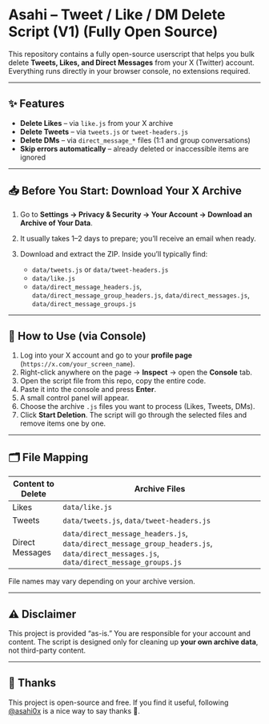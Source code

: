 # Asahi – Tweet / Like / DM Delete Script (V1) (Fully Open Source)

This repository contains a fully open-source userscript that helps you bulk delete **Tweets, Likes, and Direct Messages** from your X (Twitter) account. Everything runs directly in your browser console, no extensions required.

---

## ✨ Features

* **Delete Likes** – via `like.js` from your X archive
* **Delete Tweets** – via `tweets.js` or `tweet-headers.js`
* **Delete DMs** – via `direct_message_*` files (1:1 and group conversations)
* **Skip errors automatically** – already deleted or inaccessible items are ignored

---

## 📥 Before You Start: Download Your X Archive

1. Go to **Settings → Privacy & Security → Your Account → Download an Archive of Your Data**.
2. It usually takes 1–2 days to prepare; you’ll receive an email when ready.
3. Download and extract the ZIP. Inside you’ll typically find:

   * `data/tweets.js` or `data/tweet-headers.js`
   * `data/like.js`
   * `data/direct_message_headers.js`, `data/direct_message_group_headers.js`, `data/direct_messages.js`, `data/direct_message_groups.js`

---

## 🚀 How to Use (via Console)

1. Log into your X account and go to your **profile page** (`https://x.com/your_screen_name`).
2. Right-click anywhere on the page → **Inspect** → open the **Console** tab.
3. Open the script file from this repo, copy the entire code.
4. Paste it into the console and press **Enter**.
5. A small control panel will appear.
6. Choose the archive `.js` files you want to process (Likes, Tweets, DMs).
7. Click **Start Deletion**. The script will go through the selected files and remove items one by one.

---

## 🗂 File Mapping

| Content to Delete | Archive Files                                                                                                                        |
| ----------------- | ------------------------------------------------------------------------------------------------------------------------------------ |
| Likes             | `data/like.js`                                                                                                                       |
| Tweets            | `data/tweets.js`, `data/tweet-headers.js`                                                                                            |
| Direct Messages   | `data/direct_message_headers.js`, `data/direct_message_group_headers.js`, `data/direct_messages.js`, `data/direct_message_groups.js` |

File names may vary depending on your archive version.

---

## ⚠️ Disclaimer

This project is provided “as-is.” You are responsible for your account and content.
The script is designed only for cleaning up **your own archive data**, not third-party content.

---

## 💜 Thanks

This project is open-source and free.
If you find it useful, following [@asahi0x](https://x.com/asahi0x) is a nice way to say thanks 💜.



